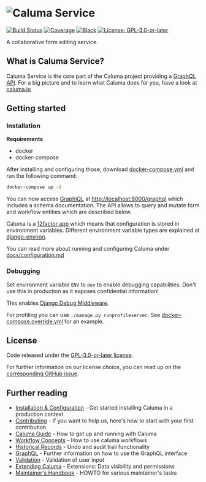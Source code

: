 # ![Caluma Service](https://user-images.githubusercontent.com/6150577/60805422-51b1bf80-a180-11e9-9ae5-c794249c7a98.png)

[![Build Status](https://travis-ci.com/projectcaluma/caluma.svg?branch=master)](https://travis-ci.com/projectcaluma/caluma)
[![Coverage](https://img.shields.io/badge/coverage-100%25-brightgreen.svg)](https://github.com/projectcaluma/caluma/blob/master/.coveragerc#L5)
[![Black](https://img.shields.io/badge/code%20style-black-000000.svg)](https://github.com/python/black)
[![License: GPL-3.0-or-later](https://img.shields.io/github/license/projectcaluma/caluma)](https://spdx.org/licenses/GPL-3.0-or-later.html)

A collaborative form editing service.

## What is Caluma Service?

Caluma Service is the core part of the Caluma project providing a
[GraphQL API](https://graphql.org/). For a big picture and to learn what Caluma
 does for you, have a look at [caluma.io](https://caluma.io)



## Getting started

### Installation

**Requirements**
* docker
* docker-compose

After installing and configuring those, download [docker-compose.yml](https://github.com/projectcaluma/caluma/blob/master/docker-compose.yml) and run the following command:


```bash
docker-compose up -d
```

You can now access [GraphiQL](https://github.com/graphql/graphiql) at
[http://localhost:8000/graphql](http://localhost:8000/graphql) which
includes a schema documentation. The API allows to query and mutate form
and workflow entities which are described below.

Caluma is a [12factor app](https://12factor.net/) which
means that configuration is stored in environment variables.
Different environment variable types are explained at
[django-environ](https://github.com/joke2k/django-environ#supported-types).

You can read more about running and configuring Caluma under
[docs/configuration.md](docs/configuration.md)

### Debugging

Set environment variable `ENV` to `dev` to enable debugging capabilities. Don't use this in production as it exposes confidential information!

This enables [Django Debug Middleware](https://docs.graphene-python.org/projects/django/en/latest/debug/).

For profiling you can use `./manage.py runprofileserver`. See [docker-compose.override.yml](docker-compose.override.yml) for
an example.


## License

Code released under the [GPL-3.0-or-later license](LICENSE).

For further information on our license choice, you can read up on the [corresponding GitHub issue](https://github.com/projectcaluma/caluma/issues/751#issuecomment-547974930).

## Further reading

* [Installation & Configuration](docs/configuration.md) - Get started installing
  Caluma in a production context
* [Contributing](CONTRIBUTING.md) - If you want to help us, here's
  how to start with your first contribution.
* [Caluma Guide](docs/guide.md) - How to get up and running with Caluma
* [Workflow Concepts](docs/workflow-concepts.md) - How to use caluma workflows
* [Historical Records](docs/historical-records.md) - Undo and audit trail
  functionality
* [GraphQL](docs/graphql.md) - Further information on how to use the GraphQL
  interface
* [Validation](docs/validation.md) - Validation of user input
* [Extending Caluma](docs/extending.md) - Extensions: Data visibility and
  permissions
* [Maintainer's Handbook](docs/maintainers.md) - HOWTO for various maintainer's
  tasks
